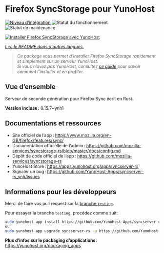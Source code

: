 <!--
Nota bene : ce README est automatiquement généré par <https://github.com/YunoHost/apps/tree/master/tools/readme_generator>
Il NE doit PAS être modifié à la main.
-->

# Firefox SyncStorage pour YunoHost

[![Niveau d’intégration](https://dash.yunohost.org/integration/syncserver-rs.svg)](https://dash.yunohost.org/appci/app/syncserver-rs) ![Statut du fonctionnement](https://ci-apps.yunohost.org/ci/badges/syncserver-rs.status.svg) ![Statut de maintenance](https://ci-apps.yunohost.org/ci/badges/syncserver-rs.maintain.svg)

[![Installer Firefox SyncStorage avec YunoHost](https://install-app.yunohost.org/install-with-yunohost.svg)](https://install-app.yunohost.org/?app=syncserver-rs)

*[Lire le README dans d'autres langues.](./ALL_README.md)*

> *Ce package vous permet d’installer Firefox SyncStorage rapidement et simplement sur un serveur YunoHost.*  
> *Si vous n’avez pas YunoHost, consultez [ce guide](https://yunohost.org/install) pour savoir comment l’installer et en profiter.*

## Vue d’ensemble

Serveur de seconde génération pour Firefox Sync écrit en Rust.

**Version incluse :** 0.15.7~ynh1
## Documentations et ressources

- Site officiel de l’app : <https://www.mozilla.org/en-GB/firefox/features/sync/>
- Documentation officielle de l’admin : <https://github.com/mozilla-services/syncstorage-rs/blob/master/docs/config.md>
- Dépôt de code officiel de l’app : <https://github.com/mozilla-services/syncstorage-rs>
- YunoHost Store : <https://apps.yunohost.org/app/syncserver-rs>
- Signaler un bug : <https://github.com/YunoHost-Apps/syncserver-rs_ynh/issues>

## Informations pour les développeurs

Merci de faire vos pull request sur la [branche `testing`](https://github.com/YunoHost-Apps/syncserver-rs_ynh/tree/testing).

Pour essayer la branche `testing`, procédez comme suit :

```bash
sudo yunohost app install https://github.com/YunoHost-Apps/syncserver-rs_ynh/tree/testing --debug
ou
sudo yunohost app upgrade syncserver-rs -u https://github.com/YunoHost-Apps/syncserver-rs_ynh/tree/testing --debug
```

**Plus d’infos sur le packaging d’applications :** <https://yunohost.org/packaging_apps>
